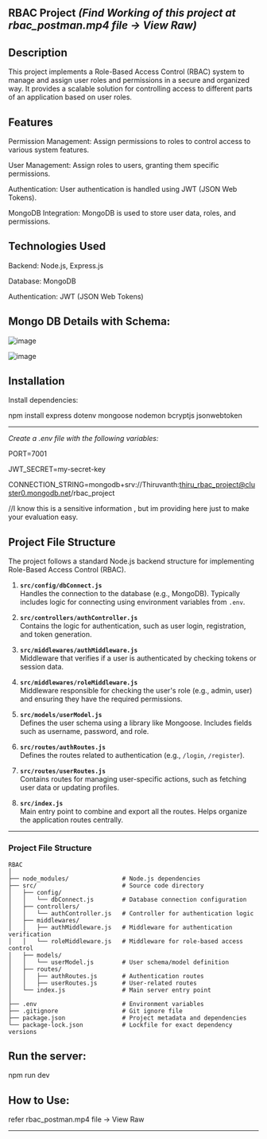 RBAC Project _(Find Working of this project at rbac_postman.mp4 file -> View Raw)_
-----------------------------------------------------------------------------------------------------------------------------------------------------------
Description
-----------------------------------------------------------------------------------------------------------------------------------------------------------

This project implements a Role-Based Access Control (RBAC) system to manage and assign user roles and permissions in a secure and organized way. It provides a scalable solution for controlling access to different parts of an application based on user roles.


Features
-----------------------------------------------------------------------------------------------------------------------------------------------------------
Permission Management: Assign permissions to roles to control access to various system features.

User Management: Assign roles to users, granting them specific permissions.

Authentication: User authentication is handled using JWT (JSON Web Tokens).

MongoDB Integration: MongoDB is used to store user data, roles, and permissions.



Technologies Used
-----------------------------------------------------------------------------------------------------------------------------------------------------------
Backend: Node.js, Express.js

Database: MongoDB

Authentication: JWT (JSON Web Tokens)

Mongo DB Details with Schema:
-----------------------------------------------------------------------------------------------------------------------------------------------------------
![image](https://github.com/user-attachments/assets/4c294a80-b80c-4324-80eb-68208b084b37)

![image](https://github.com/user-attachments/assets/6f5896ec-35da-4789-9c9d-892ed7a33c43)



Installation
-----------------------------------------------------------------------------------------------------------------------------------------------------------
Install dependencies:

npm install express dotenv mongoose nodemon bcryptjs jsonwebtoken

-----------------------------------------------------------------------------------------------------------------------------------------------------------

*Create a .env file with the following variables:*

PORT=7001

JWT_SECRET=my-secret-key

CONNECTION_STRING=mongodb+srv://Thiruvanth:thiru_rbac_project@cluster0.mongodb.net/rbac_project

//I know this is a sensitive information , but im providing here just to make your evaluation easy.

Project File Structure
-----------------------------------------------------------------------------------------------------------------------------------------------------------


The project follows a standard Node.js backend structure for implementing Role-Based Access Control (RBAC).

1. **`src/config/dbConnect.js`**  
   Handles the connection to the database (e.g., MongoDB). Typically includes logic for connecting using environment variables from `.env`.

2. **`src/controllers/authController.js`**  
   Contains the logic for authentication, such as user login, registration, and token generation.

3. **`src/middlewares/authMiddleware.js`**  
   Middleware that verifies if a user is authenticated by checking tokens or session data.

4. **`src/middlewares/roleMiddleware.js`**  
   Middleware responsible for checking the user's role (e.g., admin, user) and ensuring they have the required permissions.

5. **`src/models/userModel.js`**  
   Defines the user schema using a library like Mongoose. Includes fields such as username, password, and role.

6. **`src/routes/authRoutes.js`**  
   Defines the routes related to authentication (e.g., `/login`, `/register`).

7. **`src/routes/userRoutes.js`**  
   Contains routes for managing user-specific actions, such as fetching user data or updating profiles.

8. **`src/index.js`**  
   Main entry point to combine and export all the routes. Helps organize the application routes centrally.

---

### Project File Structure

```
RBAC
│
├── node_modules/               # Node.js dependencies
├── src/                        # Source code directory
│   ├── config/                 
│   │   └── dbConnect.js        # Database connection configuration
│   ├── controllers/            
│   │   └── authController.js   # Controller for authentication logic
│   ├── middlewares/            
│   │   ├── authMiddleware.js   # Middleware for authentication verification
│   │   └── roleMiddleware.js   # Middleware for role-based access control
│   ├── models/                 
│   │   └── userModel.js        # User schema/model definition
│   ├── routes/                 
│   │   ├── authRoutes.js       # Authentication routes
│   │   ├── userRoutes.js       # User-related routes
│   └── index.js                # Main server entry point
│
├── .env                        # Environment variables
├── .gitignore                  # Git ignore file
├── package.json                # Project metadata and dependencies
└── package-lock.json           # Lockfile for exact dependency versions
```

Run the server:
-----------------------------------------------------------------------------------------------------------------------------------------------------------
npm run dev


How to Use:
-----------------------------------------------------------------------------------------------------------------------------------------------------------
refer rbac_postman.mp4 file -> View Raw


-----------------------------------------------------------------------------------------------------------------------------------------------------------
